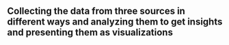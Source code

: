 ## Collecting the data from three sources in different ways and analyzing them to get insights and presenting them as visualizations
